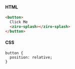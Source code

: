 #### HTML
```html
<button>
  Click Me
  <ziro-splash></ziro-splash>
</button>
```

#### CSS
```
button {
  position: relative;
}

